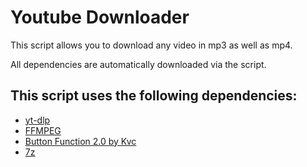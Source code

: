 # Youtube Downloader

This script allows you to download any video in mp3 as well as mp4. 

All dependencies are automatically downloaded via the script.

## This script uses the following dependencies:

- [yt-dlp](https://github.com/yt-dlp/yt-dlp.git)
- [FFMPEG](https://www.ffmpeg.org/)
- [Button Function 2.0 by Kvc](https://github.com/TheBATeam/Button-Function-2.0-by-Kvc.git)
- [7z](https://7-zip.org/)
